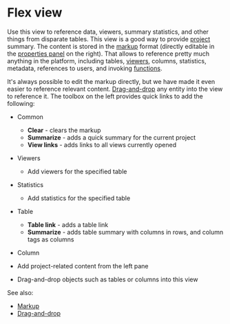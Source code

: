 <!-- TITLE: Flex View -->
<!-- SUBTITLE: -->

# Flex view

Use this view to reference data, viewers, summary statistics, and other things from disparate tables. 
This view is a good way to provide [project](project.md) summary. The content is stored
in the [markup](../overview/markup.md) format (directly editable in the 
[properties panel](../overview/navigation.md#properties) on the right). That allows to reference pretty much 
anything in the platform, including tables, [viewers](../visualize/viewers.md), columns, statistics, 
metadata, references to users, and invoking [functions](functions/function.md).

It's always possible to edit the markup directly, but we have made it even easier to reference relevant content.
[Drag-and-drop](../overview/drag-and-drop.md) any entity into the view to reference it. The toolbox on the 
left provides quick links to add the following:
 
* Common
  * **Clear** - clears the markup
  * **Summarize** - adds a quick summary for the current project
  * **View links** - adds links to all views currently opened
* Viewers
  * Add viewers for the specified table 
* Statistics
  * Add statistics for the specified table 
* Table
  * **Table link** - adds a table link 
  * **Summarize** - adds table summary with columns in rows, and column tags as columns 
* Column  
  

* Add project-related content from the left pane
* Drag-and-drop objects such as tables or columns into this view

See also:
* [Markup](../overview/markup.md) 
* [Drag-and-drop](../overview/drag-and-drop.md)
